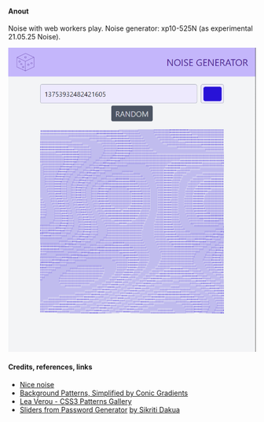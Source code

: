 #### Anout

Noise with web workers play. Noise generator: xp10-525N (as experimental 21.05.25 Noise).

![](src/assets/previews/2021-05-30_15-52-41.png)

#### Credits, references, links

* [Nice noise](https://noiseisnice.com)
* [Background Patterns, Simplified by Conic Gradients](https://css-tricks.com/background-patterns-simplified-by-conic-gradients/)
* [Lea Verou - CSS3 Patterns Gallery](https://projects.verou.me/css3patterns/)
* [Sliders from Password Generator](codepen.io/maxzz/pen/LYZJmbb) [by Sikriti Dakua](https://codepen.io/dev_loop/pen/vYYxvbz)

